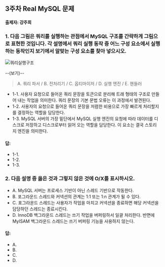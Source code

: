 ## 3주차 Real MySQL 문제
#### 출제자: 강주희

### 1. 다음 그림은 쿼리를 실행하는 관점에서 MySQL 구조를 간략하게 그림으로 표현한 것입니다. 각 설명에서 쿼리 실행 동작 중 어느 구성 요소에서 실행하는 동작인지 보기에서 알맞는 구성 요소를 찾아 넣으시오.

![쿼리실행구조](https://github.com/KangJuHui/MySQL_8.0_study/assets/40019739/0e78c62f-ae09-4394-bb57-4c57f3157a7e)

--(보기)--
> A. 쿼리 파서 / 
> B. 전처리기 / 
> C. 옵티마이저 / 
> D. 실행 엔진 / 
> E. 핸들러

- 1-1. 사용자 요청으로 들어온 쿼리 문장을 토큰으로 분리해 트래 형태의 구조로 만들어 내는 작업을 의미한다. 쿼리 문장의 기본 문법 오류는 이 과정에서 발견된다.
- 1-2. 사용자의 요청으로 들어온 쿼리 문장을 저렴한 비용으로 가장 빠르게 처리할지를 결정하는 역할을 담당한다.
- 1-3. MySQL 서버의 가장 밑단에서 MySQL 실행 엔진의 요청에 따라 데이터를 디스크로 저장하고 디스크로부터 읽어 오는 역할을 담당한다. 이 요소는 결국 스토리지 엔진을 의미한다.

#### 답:
- 1-1.
- 1-2.
- 1-3.


### 2. 다음 설명 중 옳은 것과 그렇지 않은 것에 O/X를 표시하시오.
- A. MySQL 서버는 프로세스 기반이 아닌 스레드 기반으로 작동한다.
- B. 포그라운드 스레드와 커넥션의 관계는 1:1 또는 1:n 관계가 될 수 있다. 
- C. 포그라운드 스레드는 사용자가 작업을 마치고 커넥션을 종료하면 해당 커넥션을 담당하던 스레드는 종료시킨다.
- D. InnoDB 백그라운드 스레드는 쓰기 작업을 버퍼링하서 일괄 처리한다. 반면에 MyISAM 백그라운드 스레드는 쓰기 버퍼링 기능을 사용하지 않는다.

#### 답:
- A. 
- B. 
- C.
- D.
